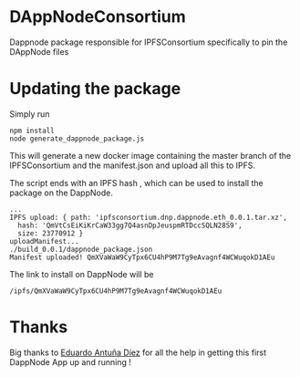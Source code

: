 # DAppNodeConsortium
Dappnode package responsible for IPFSConsortium specifically to pin the DAppNode files 

# Updating the package

Simply run

```
npm install
node generate_dappnode_package.js
```

This will generate a new docker image containing the master branch of the IPFSConsortium and the manifest.json and upload all this to IPFS.

The script ends with an IPFS hash , which can be used to install the package on the DappNode.

```
...
IPFS upload: { path: 'ipfsconsortium.dnp.dappnode.eth_0.0.1.tar.xz',
  hash: 'QmVtCsEiKiKrCaW33gg7Q4asnDpJeuspmRTDccSQLN28S9',
  size: 23770912 }
uploadManifest...
./build_0.0.1/dappnode_package.json
Manifest uploaded! QmXVaWaW9CyTpx6CU4hP9M7Tg9eAvagnf4WCWuqokD1AEu
```

The link to install on DappNode will be

`/ipfs/QmXVaWaW9CyTpx6CU4hP9M7Tg9eAvagnf4WCWuqokD1AEu`

# Thanks

Big thanks to [Eduardo Antuña Díez](https://github.com/eduadiez) for all the help in getting this first DappNode App up and running !


